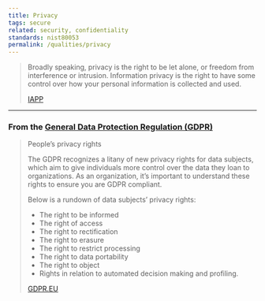 ```yaml
---
title: Privacy
tags: secure
related: security, confidentiality
standards: nist80053
permalink: /qualities/privacy
---
```


>Broadly speaking, privacy is the right to be let alone, or freedom from interference or intrusion. 
>Information privacy is the right to have some control over how your personal information is collected and used.
>
>[IAPP](https://iapp.org/about/what-is-privacy/)

<hr>

### From the [General Data Protection Regulation (GDPR)](https://gdpr.eu)

>People’s privacy rights
>
>The GDPR recognizes a litany of new privacy rights for data subjects, which aim to give individuals more control over the data they loan to organizations. 
>As an organization, it’s important to understand these rights to ensure you are GDPR compliant.
>
>Below is a rundown of data subjects’ privacy rights:
>
>* The right to be informed
>* The right of access
>* The right to rectification
>* The right to erasure
>* The right to restrict processing
>* The right to data portability
>* The right to object
>* Rights in relation to automated decision making and profiling.
>
>[GDPR.EU](https://gdpr.eu/what-is-gdpr/)